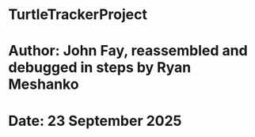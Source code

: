 # TurtleTrackerProject
# Author: John Fay, reassembled and debugged in steps by Ryan Meshanko
# Date: 23 September 2025